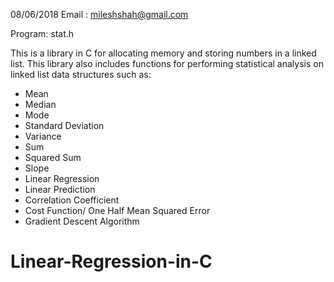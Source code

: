 08/06/2018
Email : mileshshah@gmail.com

Program: stat.h

This is a library in C for allocating memory and storing numbers in a linked list.
This library also includes functions for performing statistical analysis on 
linked list data structures such as:
 - Mean
 - Median
 - Mode
 - Standard Deviation
 - Variance
 - Sum
 - Squared Sum
 - Slope
 - Linear Regression
 - Linear Prediction
 - Correlation Coefficient
 - Cost Function/ One Half Mean Squared Error
 - Gradient Descent Algorithm
# Linear-Regression-in-C
